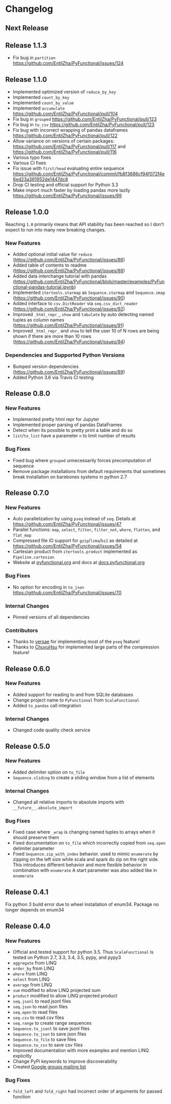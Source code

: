 # Changelog
## Next Release

## Release 1.1.3
* Fix bug in `partition` https://github.com/EntilZha/PyFunctional/issues/124

## Release 1.1.0

* Implemented optimized version of `reduce_by_key`
* Implemented `count_by_key`
* Implemented `count_by_value`
* Implemented `accumulate` https://github.com/EntilZha/PyFunctional/pull/104
* Fix bug in `grouped` https://github.com/EntilZha/PyFunctional/pull/123
* Fix bug in `to_csv` https://github.com/EntilZha/PyFunctional/pull/123
* Fix bug with incorrect wrapping of pandas dataframes https://github.com/EntilZha/PyFunctional/pull/122
* Allow variance on versions of certain packages: https://github.com/EntilZha/PyFunctional/pull/117 and https://github.com/EntilZha/PyFunctional/pull/116
* Various typo fixes
* Various CI fixes
* Fix issue with `first/head` evaluating entire sequence https://github.com/EntilZha/PyFunctional/commit/fb8f3686cf94f072f4e6ed23a361952de1447dc8
* Drop CI testing and official support for Python 3.3
* Make import much faster by loading pandas more lazily https://github.com/EntilZha/PyFunctional/issues/99

## Release 1.0.0

Reaching `1.0` primarily means that API stability has been reached so I don't expect to run into many new breaking changes.

### New Features

* Added optional initial value for `reduce` (https://github.com/EntilZha/PyFunctional/issues/86)
* Added table of contents to readme (https://github.com/EntilZha/PyFunctional/issues/88)
* Added data interchange tutorial with pandas (https://github.com/EntilZha/PyFunctional/blob/master/examples/PyFunctional-pandas-tutorial.ipynb)
* Implemented `itertools.starmap` as `Sequence.starmap` and `Sequence.smap` (https://github.com/EntilZha/PyFunctional/issues/90)
* Added interface to `csv.DictReader` via `seq.csv_dict_reader` (https://github.com/EntilZha/PyFunctional/issues/92)
* Improved `_html_repr_`, `show` and `tabulate` by auto detecting named tuples as column names (https://github.com/EntilZha/PyFunctional/issues/91)
* Improved `_html_repr_` and `show` to tell the user 10 of N rows are being shown if there are more than 10 rows (https://github.com/EntilZha/PyFunctional/issues/94)

### Dependencies and Supported Python Versions
* Bumped version dependencies (https://github.com/EntilZha/PyFunctional/issues/89)
* Added Python 3.6 via Travis CI testing


## Release 0.8.0
### New Features

* Implemented pretty html repr for Jupyter
* Implemented proper parsing of pandas DataFrames
* Detect when its possible to pretty print a table and do so
* `list`/`to_list` have a parameter `n` to limit number of results

### Bug Fixes

* Fixed bug where `grouped` unnecessarily forces precomputation of sequence
* Remove package installations from default requirements that sometimes break installation on barebones systems in python 2.7

## Release 0.7.0
### New Features
* Auto parallelization by using `pseq` instead of `seq`. Details at https://github.com/EntilZha/PyFunctional/issues/47
* Parallel functions: `map`, `select`, `filter`, `filter_not`, `where`, `flatten`, and `flat_map`
* Compressed file IO support for `gzip`/`lzma`/`bz2` as detailed at https://github.com/EntilZha/PyFunctional/issues/54
* Cartesian product from `itertools.product` implemented as `Pipeline.cartesian`
* Website at [pyfunctional.org](http://www.pyfunctional.org) and docs at [docs.pyfunctional.org](http://docs.pyfunctional.org)

### Bug Fixes
* No option for encoding in `to_json` https://github.com/EntilZha/PyFunctional/issues/70

### Internal Changes
* Pinned versions of all dependencies

### Contributors
* Thanks to [versae](https://github.com/versae) for implementing most of the `pseq` feature!
* Thanks to [ChuyuHsu](https://github.com/ChuyuHsu) for implemented large parts of the compression feature!

## Release 0.6.0
### New Features
* Added support for reading to and from SQLite databases
* Change project name to `PyFunctional` from `ScalaFunctional`
* Added `to_pandas` call integration

### Internal Changes
* Changed code quality check service


## Release 0.5.0
### New Features
* Added delimiter option on `to_file`
* `Sequence.sliding` to create a sliding window from a list of elements

### Internal Changes
* Changed all relative imports to absolute imports with `__future__.absolute_import`

### Bug Fixes
* Fixed case where `_wrap` is changing named tuples to arrays when it should preserve them
* Fixed documentation on `to_file` which incorrectly copied from `seq.open` delimiter parameter
* Fixed `Sequence.zip_with_index` behavior. used to mimic `enumerate` by zipping on the left size
while scala and spark do zip on the right side. This introduces different behavior and more flexible
behavior in combination with `enumerate` A start parameter was also added like in `enumerate`

## Release 0.4.1
Fix python 3 build error due to wheel installation of enum34. Package no longer depends on enum34

## Release 0.4.0
### New Features
* Official and tested support for python 3.5. Thus `ScalaFunctional` is tested on Python 2.7, 3.3,
3.4, 3.5, pypy, and pypy3
* `aggregate` from LINQ
* `order_by` from LINQ
* `where` from LINQ
* `select` from LINQ
* `average` from LINQ
* `sum` modified to allow LINQ projected sum
* `product` modified to allow LINQ projected product
* `seq.jsonl` to read jsonl files
* `seq.json` to read json files
* `seq.open` to read files
* `seq.csv` to read csv files
* `seq.range` to create range sequences
* `Sequence.to_jsonl` to save jsonl files
* `Sequence.to_json` to save json files
* `Sequence.to_file` to save files
* `Sequence.to_csv` to save csv files
* Improved documentation with more examples and mention LINQ explicitly
* Change PyPi keywords to improve discoverability
* Created [Google groups mailing list](https://groups.google.com/forum/#!forum/scalafunctional)

### Bug Fixes
* `fold_left` and `fold_right` had incorrect order of arguments for passed function
